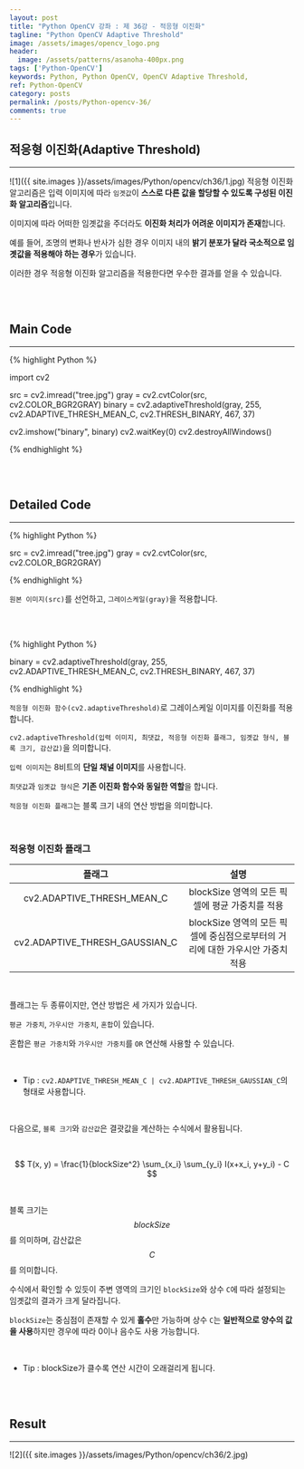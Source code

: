 ```yaml
---
layout: post
title: "Python OpenCV 강좌 : 제 36강 - 적응형 이진화"
tagline: "Python OpenCV Adaptive Threshold"
image: /assets/images/opencv_logo.png
header:
  image: /assets/patterns/asanoha-400px.png
tags: ['Python-OpenCV']
keywords: Python, Python OpenCV, OpenCV Adaptive Threshold, 
ref: Python-OpenCV
category: posts
permalink: /posts/Python-opencv-36/
comments: true
---
```


## 적응형 이진화(Adaptive Threshold) ##
----------

![1]({{ site.images }}/assets/images/Python/opencv/ch36/1.jpg)
적응형 이진화 알고리즘은 입력 이미지에 따라 `임곗값`이 **스스로 다른 값을 할당할 수 있도록 구성된 이진화 알고리즘**입니다.

이미지에 따라 어떠한 임곗값을 주더라도 **이진화 처리가 어려운 이미지가 존재**합니다.

예를 들어, 조명의 변화나 반사가 심한 경우 이미지 내의 **밝기 분포가 달라 국소적으로 임곗값을 적용해야 하는 경우**가 있습니다.

이러한 경우 적응형 이진화 알고리즘을 적용한다면 우수한 결과를 얻을 수 있습니다. 

<br>
<br>

## Main Code ##
----------

{% highlight Python %}

import cv2

src = cv2.imread("tree.jpg")
gray = cv2.cvtColor(src, cv2.COLOR_BGR2GRAY)
binary = cv2.adaptiveThreshold(gray, 255, cv2.ADAPTIVE_THRESH_MEAN_C, cv2.THRESH_BINARY, 467, 37)

cv2.imshow("binary", binary)
cv2.waitKey(0)
cv2.destroyAllWindows()

{% endhighlight %}

<br>
<br>

## Detailed Code ##
----------

{% highlight Python %}

src = cv2.imread("tree.jpg")
gray = cv2.cvtColor(src, cv2.COLOR_BGR2GRAY)

{% endhighlight %}

`원본 이미지(src)`를 선언하고, `그레이스케일(gray)`을 적용합니다.

<br>
<br>

{% highlight Python %}

binary = cv2.adaptiveThreshold(gray, 255, cv2.ADAPTIVE_THRESH_MEAN_C, cv2.THRESH_BINARY, 467, 37)

{% endhighlight %}

`적응형 이진화 함수(cv2.adaptiveThreshold)`로 그레이스케일 이미지를 이진화를 적용합니다.

`cv2.adaptiveThreshold(입력 이미지, 최댓값, 적응형 이진화 플래그, 임곗값 형식, 블록 크기, 감산값)`을 의미합니다.

`입력 이미지`는 8비트의 **단일 채널 이미지**를 사용합니다.

`최댓값`과 `임곗값 형식`은 **기존 이진화 함수와 동일한 역할**을 합니다.

`적응형 이진화 플래그`는 블록 크기 내의 연산 방법을 의미합니다.

<br>

### 적응형 이진화 플래그 ###

|   플래그   |               설명               |
|:----------:|:--------------------------------:|
| cv2.ADAPTIVE_THRESH_MEAN_C | blockSize 영역의 모든 픽셀에 평균 가중치를 적용 |
| cv2.ADAPTIVE_THRESH_GAUSSIAN_C | blockSize 영역의 모든 픽셀에 중심점으로부터의 거리에 대한 가우시안 가중치 적용 |

<br>

플래그는 두 종류이지만, 연산 방법은 세 가지가 있습니다.

`평균 가중치`, `가우시안 가중치`, `혼합`이 있습니다.

혼합은 `평균 가중치`와 `가우시안 가중치`를 `OR` 연산해 사용할 수 있습니다.

<br>

* Tip : `cv2.ADAPTIVE_THRESH_MEAN_C | cv2.ADAPTIVE_THRESH_GAUSSIAN_C`의 형태로 사용합니다.

<br>

다음으로, `블록 크기`와 `감산값`은 결괏값을 계산하는 수식에서 활용됩니다.

<br>

$$ T(x, y) = \frac{1}{blockSize^2} \sum_{x_i} \sum_{y_i} I(x+x_i, y+y_i) - C $$

<br>

블록 크기는 $$ blockSize $$를 의미하며, 감산값은 $$C$$를 의미합니다.

수식에서 확인할 수 있듯이 주변 영역의 크기인 `blockSize`와 상수 `C`에 따라 설정되는 임곗값의 결과가 크게 달라집니다.

`blockSize`는 중심점이 존재할 수 있게 **홀수**만 가능하며 상수 `C`는 **일반적으로 양수의 값을 사용**하지만 경우에 따라 0이나 음수도 사용 가능합니다.

<br>

* Tip : blockSize가 클수록 연산 시간이 오래걸리게 됩니다.

<br>
<br>

## Result ##
----------

![2]({{ site.images }}/assets/images/Python/opencv/ch36/2.jpg)
